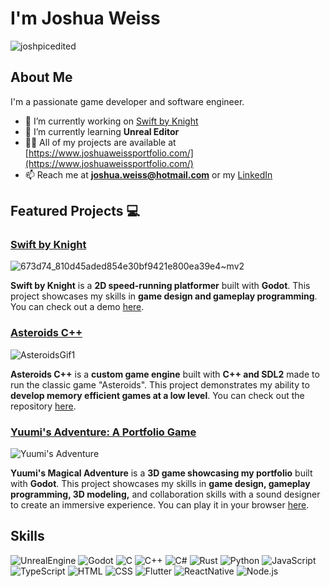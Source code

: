 # I'm Joshua Weiss
![joshpicedited](https://github.com/JoshuaWeissTBS/JoshuaWeissTBS/assets/44821795/ac3bdfd6-b4fa-4e8d-8f1a-779e189ce9bc)

## About Me
I'm a passionate game developer and software engineer.

- 🔭 I’m currently working on [Swift by Knight](https://joshuaweiss.itch.io/swift-by-knight)
- 🌱 I’m currently learning **Unreal Editor**
- 👨‍💻 All of my projects are available at [https://www.joshuaweissportfolio.com/](https://www.joshuaweissportfolio.com/)
- 📫 Reach me at **joshua.weiss@hotmail.com** or my [LinkedIn](https://www.linkedin.com/in/joshua-weiss-tbs/)

## Featured Projects 💻

### [Swift by Knight](https://joshuaweiss.itch.io/swift-by-knight)

![673d74_810d45aded854e30bf9421e800ea39e4~mv2](https://github.com/JoshuaWeissTBS/JoshuaWeissTBS/assets/44821795/2b6db2ac-4374-41cb-8fca-0d859c0ab994)

**Swift by Knight** is a **2D speed-running platformer** built with **Godot**. This project showcases my skills in **game design and gameplay programming**. You can check out a demo [here](https://joshuaweiss.itch.io/swift-by-knight).

### [Asteroids C++](https://github.com/JoshuaWeissTBS/asteroids-sdl-cpp)

![AsteroidsGif1](https://github.com/JoshuaWeissTBS/JoshuaWeissTBS/assets/44821795/dde16246-ccc0-482e-adff-a17b9a62d80d)

**Asteroids C++** is a **custom game engine** built with **C++ and SDL2** made to run the classic game "Asteroids". This project demonstrates my ability to **develop memory efficient games at a low level**. You can check out the repository [here](https://github.com/JoshuaWeissTBS/asteroids-sdl-cpp).

### [Yuumi's Adventure: A Portfolio Game](https://joshuaweiss.itch.io/joshua-weiss-portfolio)

![Yuumi's Adventure](https://github.com/JoshuaWeissTBS/JoshuaWeissTBS/assets/44821795/7a59616c-aa5d-4558-9787-f2d5ef11d33f)

**Yuumi's Magical Adventure** is a **3D game showcasing my portfolio** built with **Godot**. This project showcases my skills in **game design, gameplay programming, 3D modeling,** and collaboration skills with a sound designer to create an immersive experience. You can play it in your browser [here](https://joshuaweiss.itch.io/joshua-weiss-portfolio).

## Skills
![UnrealEngine](https://img.shields.io/badge/-Unreal%20Engine-313131?style=for-the-badge&logo=unreal-engine&logoColor=white)
![Godot](https://img.shields.io/badge/Godot-478CBF?style=for-the-badge&logo=GodotEngine&logoColor=white)
![C](https://img.shields.io/badge/C-00599C?style=for-the-badge&logo=c&logoColor=white)
![C++](https://img.shields.io/badge/C%2B%2B-00599C?style=for-the-badge&logo=c%2B%2B&logoColor=white)
![C#](https://img.shields.io/badge/C%23-239120?style=for-the-badge&logo=csharp&logoColor=white)
![Rust](https://img.shields.io/badge/Rust-black?style=for-the-badge&logo=rust&logoColor=#E57324)
![Python](https://img.shields.io/badge/Python-FFD43B?style=for-the-badge&logo=python&logoColor=blue)
![JavaScript](https://img.shields.io/badge/JavaScript-323330?style=for-the-badge&logo=javascript&logoColor=F7DF1E)
![TypeScript](https://img.shields.io/badge/TypeScript-007ACC?style=for-the-badge&logo=typescript&logoColor=white)
![HTML](https://img.shields.io/badge/HTML5-E34F26?style=for-the-badge&logo=html5&logoColor=white)
![CSS](https://img.shields.io/badge/CSS3-1572B6?style=for-the-badge&logo=css3&logoColor=white)
![Flutter](https://img.shields.io/badge/Flutter-02569B?style=for-the-badge&logo=flutter&logoColor=white)
![ReactNative](https://img.shields.io/badge/React_Native-20232A?style=for-the-badge&logo=react&logoColor=61DAFB)
![Node.js](https://img.shields.io/badge/Node%20js-339933?style=for-the-badge&logo=nodedotjs&logoColor=white)
